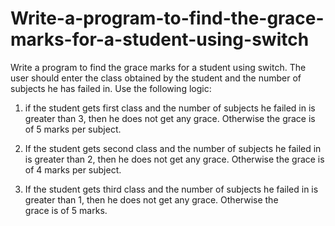 # Write-a-program-to-find-the-grace-marks-for-a-student-using-switch
Write a program to find the grace marks for a student using switch. The user should enter the class obtained by the student and the number of subjects he has failed in. Use the following logic:

1) if the student gets first class and the number of subjects he failed in is greater than 3, then he does not get any grace. Otherwise the grace is of 5 marks per subject.

2) If the student gets second class and the number of subjects he failed in is greater than 2, then he does not get any grace. Otherwise the grace is of 4 marks per subject.

3) If the student gets third class and the number of subjects he failed in is greater than 1, then he does not get any grace. Otherwise the grace is of 5 marks.
